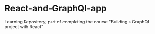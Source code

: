 # React-and-GraphQl-app

Learning Repository, part of completing the course "Building a GraphQL project with React" 
